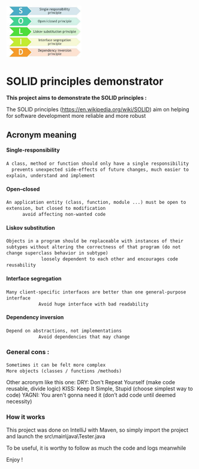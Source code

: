 # <img src="https://github.com/Phoenix1978/Solid-demonstrator/blob/main/icon.jpg" alt="" width=200/>  
SOLID principles demonstrator
========

**This project aims to demonstrate the SOLID principles :**

The SOLID principles (https://en.wikipedia.org/wiki/SOLID) aim on helping for software development more reliable and more robust
## Acronym meaning 
#### Single-responsibility
	A class, method or function should only have a single responsibility
      prevents unexpected side-effects of future changes, much easier to explain, understand and implement
#### Open–closed
	An application entity (class, function, module ...) must be open to extension, but closed to modification
	      avoid affecting non-wanted code 
#### Liskov substitution
	Objects in a program should be replaceable with instances of their subtypes without altering the correctness of that program (do not change superclass behavior in subtype)
                 loosely dependent to each other and encourages code reusability
				 
#### Interface segregation
	Many client-specific interfaces are better than one general-purpose interface
                Avoid huge interface with bad readability
				
#### Dependency inversion
	Depend on abstractions, not implementations
                Avoid dependencies that may change


### General cons :
	Sometimes it can be felt more complex
	More objects (classes / functions /methods)

Other acronym like this one:
DRY: Don't Repeat Yourself (make code reusable, divide logic)
KISS: Keep It Simple, Stupid (choose simplest way to code)
YAGNI: You aren't gonna need it (don’t add code until deemed necessity)



### How it works
This project was done on IntelliJ with Maven, so simply import the project and launch the src\main\java\Tester.java

To be useful, it is worthy to follow as much the code and logs meanwhile

Enjoy !
